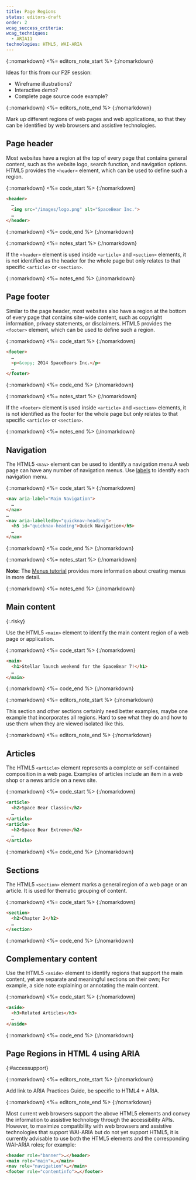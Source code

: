 ```yaml
---
title: Page Regions
status: editors-draft
order: 2
wcag_success_criteria:
wcag_techniques:
  - ARIA11
technologies: HTML5, WAI-ARIA
---
```


{::nomarkdown}
<%= editors_note_start %>
{:/nomarkdown}

Ideas for this from our F2F session:

* Wireframe illustrations?
* Interactive demo?
* Complete page source code example?

{::nomarkdown}
<%= editors_note_end %>
{:/nomarkdown}

Mark up different regions of web pages and web applications, so that they can be identified by web browsers and assistive technologies.

## Page header

Most websites have a region at the top of every page that contains general content, such as the website logo, search function, and navigation options. HTML5 provides the `<header>` element, which can be used to define such a region.

{::nomarkdown}
<%= code_start %>
{:/nomarkdown}

~~~html
<header>
  …
  <img src="/images/logo.png" alt="SpaceBear Inc.">
  …
</header>
~~~

{::nomarkdown}
<%= code_end %>
{:/nomarkdown}

{::nomarkdown}
<%= notes_start %>
{:/nomarkdown}

If the `<header>` element is used inside `<article>` and `<section>` elements, it is not identified as the header for the whole page but only relates to that specific `<article>` or `<section>`.

{::nomarkdown}
<%= notes_end %>
{:/nomarkdown}

## Page footer

Similar to the page header, most websites also have a region at the bottom of every page that contains site-wide content, such as copyright information, privacy statements, or disclaimers. HTML5 provides the `<footer>` element, which can be used to define such a region.

{::nomarkdown}
<%= code_start %>
{:/nomarkdown}

~~~html
<footer>
  …
  <p>&copy; 2014 SpaceBears Inc.</p>
  …
</footer>
~~~

{::nomarkdown}
<%= code_end %>
{:/nomarkdown}

{::nomarkdown}
<%= notes_start %>
{:/nomarkdown}

If the `<footer>` element is used inside `<article>` and `<section>` elements, it is not identified as the footer for the whole page but only relates to that specific `<article>` or `<section>`.

{::nomarkdown}
<%= notes_end %>
{:/nomarkdown}

## Navigation

The HTML5 `<nav>` element can be used to identify a navigation menu.A web page can have any number of navigation menus. Use [labels](labels.html) to identify each navigation menu.

{::nomarkdown}
<%= code_start %>
{:/nomarkdown}

~~~html
<nav aria-label="Main Navigation">
  …
</nav>
…
<nav aria-labelledby="quicknav-heading">
  <h5 id="quicknav-heading">Quick Navigation</h5>
  …
</nav>
~~~

{::nomarkdown}
<%= code_end %>
{:/nomarkdown}

{::nomarkdown}
<%= notes_start %>
{:/nomarkdown}

**Note:** The [Menus tutorial](/menus/index.html) provides more information about creating menus in more detail.

{::nomarkdown}
<%= notes_end %>
{:/nomarkdown}

## Main content
{:.risky}

Use the HTML5 `<main>` element to identify the main content region of a web page or application.

{::nomarkdown}
<%= code_start %>
{:/nomarkdown}

~~~html
<main>
  <h1>Stellar launch weekend for the SpaceBear 7!</h1>
  …
</main>
~~~

{::nomarkdown}
<%= code_end %>
{:/nomarkdown}

{::nomarkdown}
<%= editors_note_start %>
{:/nomarkdown}

This section and other sections certainly need better examples, maybe one example that incorporates all regions. Hard to see what they do and how to use them when they are viewed isolated like this.

{::nomarkdown}
<%= editors_note_end %>
{:/nomarkdown}

## Articles

The HTML5 `<article>` element represents a complete or self-contained composition in a web page. Examples of articles include an item in a web shop or a news article on a news site.

{::nomarkdown}
<%= code_start %>
{:/nomarkdown}

~~~html
<article>
  <h2>Space Bear Classic</h2>
  …
</article>
<article>
  <h2>Space Bear Extreme</h2>
  …
</article>
~~~

{::nomarkdown}
<%= code_end %>
{:/nomarkdown}

## Sections

The HTML5 `<section>` element marks a general region of a web page or an article. It is used for thematic grouping of content.

{::nomarkdown}
<%= code_start %>
{:/nomarkdown}

~~~html
<section>
  <h2>Chapter 2</h2>
  …
</section>
~~~

{::nomarkdown}
<%= code_end %>
{:/nomarkdown}

## Complementary content

Use the HTML5 `<aside>` element to identify regions that support the main content, yet are separate and meaningful sections on their own; For example, a side note explaining or annotating the main content.

{::nomarkdown}
<%= code_start %>
{:/nomarkdown}

~~~html
<aside>
  <h3>Related Articles</h3>
  …
</aside>
~~~

{::nomarkdown}
<%= code_end %>
{:/nomarkdown}

## Page Regions in HTML 4 using ARIA
{:#accessupport}

{::nomarkdown}
<%= editors_note_start %>
{:/nomarkdown}

Add link to ARIA Practices Guide, be specific to HTML4 + ARIA.

{::nomarkdown}
<%= editors_note_end %>
{:/nomarkdown}

Most current web browsers support the above HTML5 elements and convey the information to assistive technology through the accessibility APIs. However, to maximize compatibility with web browsers and assistive technologies that support WAI-ARIA but do not yet support HTML5, it is currently advisable to use both the HTML5 elements and the corresponding WAI-ARIA roles; for example:

~~~html
<header role="banner">…</header>
<main role="main">…</main>
<nav role="navigation">…</main>
<footer role="contentinfo">…</footer>
~~~
